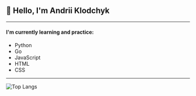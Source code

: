 ## 👋 Hello, I'm Andrii Klodchyk 

---

#### I'm currently learning and practice:
 - Python
 - Go
 - JavaScript
 - HTML
 - CSS
 
---

![Top Langs](https://github-readme-stats.vercel.app/api/top-langs/?username=AndriiKlodchyk&layout=compact)


